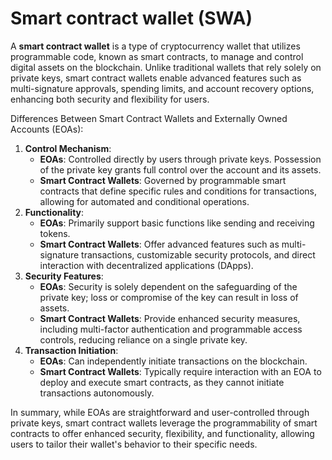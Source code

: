 #  Smart contract wallet (SWA)

A **smart contract wallet** is a type of cryptocurrency wallet that utilizes programmable code, known as smart contracts, to manage and control digital assets on the blockchain. Unlike traditional wallets that rely solely on private keys, smart contract wallets enable advanced features such as multi-signature approvals, spending limits, and account recovery options, enhancing both security and flexibility for users. 

Differences Between Smart Contract Wallets and Externally Owned Accounts (EOAs):
1. **Control Mechanism**:
   - **EOAs**: Controlled directly by users through private keys. Possession of the private key grants full control over the account and its assets.
   - **Smart Contract Wallets**: Governed by programmable smart contracts that define specific rules and conditions for transactions, allowing for automated and conditional operations. 
2. **Functionality**:
    - **EOAs**: Primarily support basic functions like sending and receiving tokens.
    - **Smart Contract Wallets**: Offer advanced features such as multi-signature transactions, customizable security protocols, and direct interaction with decentralized applications (DApps). 
3. **Security Features**:
    - **EOAs**: Security is solely dependent on the safeguarding of the private key; loss or compromise of the key can result in loss of assets.
    - **Smart Contract Wallets**: Provide enhanced security measures, including multi-factor authentication and programmable access controls, reducing reliance on a single private key. 
4. **Transaction Initiation**:
    - **EOAs**: Can independently initiate transactions on the blockchain.
    - **Smart Contract Wallets**: Typically require interaction with an EOA to deploy and execute smart contracts, as they cannot initiate transactions autonomously. 
  
In summary, while EOAs are straightforward and user-controlled through private keys, smart contract wallets leverage the programmability of smart contracts to offer enhanced security, flexibility, and functionality, allowing users to tailor their wallet's behavior to their specific needs.
